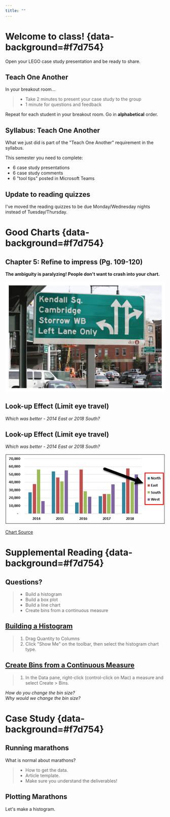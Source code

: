 ```yaml
---
title: ""
---
```


# Welcome to class!  {data-background=#f7d754}

Open your LEGO case study presentation and be ready to share.  

## Teach One Another

In your breakout room...

>- Take 2 minutes to present your case study to the group
>- 1 minute for questions and feedback

Repeat for each student in your breakout room. Go in **alphabetical** order.

## Syllabus: Teach One Another

What we just did is part of the "Teach One Another" requirement in the syllabus.

This semester you need to complete:

- 6 case study presentations
- 6 case study comments
- 6 "tool tips" posted in Microsoft Teams

## Update to reading quizzes

I've moved the reading quizzes to be due Monday/Wednesday nights instead of Tuesday/Thursday. 

# Good Charts {data-background=#f7d754}

## Chapter 5: Refine to impress (Pg. 109-120)

**The ambiguity is paralyzing! People don't want to crash into your chart.**

![](images/gc/Ch5_street_sign_paralyzing.png)

<!----

## The traffic metaphor of visualization

<div class="container">

<div class="col">

![](images/gc/Ch5_street_sign_paralyzing.png)

</div>

<div class="col">

<p style="font-size:2vw;text-align:left">
With bad charts, instead of using the chart to guide the meeting, each member has to assign meaning themselves. The team members must slow down purposeful thinking and shift the focus of the meeting to understanding the chart instead of insight and decision making. Everyone gets distracted trying to figure the chart out as quickly as possible. The stress rises as understanding fades. A thought accident is grinding insight to a halt. Some participants are shifting attention to their phones or screens to avoid the collision. We are reading the chart instead of using it to get where the meeting is intended to go! 
</p>

</div>

</div>

---->

## Look-up Effect (Limit eye travel)

*Which was better - 2014 East or 2018 South?*

## Look-up Effect (Limit eye travel)

*Which was better - 2014 East or 2018 South?*

![](images/other/look_up_legends.png)
   
[Chart Source](https://www.wallstreetmojo.com/legends-in-excel-chart/)

# Supplemental Reading {data-background=#f7d754}

## Questions?

>- Build a histogram
>- Build a box plot
>- Build a line chart
>- Create bins from a continuous measure

## [Building a Histogram](https://help.tableau.com/current/pro/desktop/en-us/buildexamples_histogram.htm)

> 1. Drag Quantity to Columns
> 2. Click "Show Me" on the toolbar, then select the histogram chart type.

## [Create Bins from a Continuous Measure](https://help.tableau.com/current/pro/desktop/en-us/calculations_bins.htm)

> 1. In the Data pane, right-click (control-click on Mac) a measure and select Create > Bins.   
   
*How do you change the bin size?*   
*Why would we change the bin size?*

# Case Study {data-background=#f7d754}

## Running marathons

What is normal about marathons?

>- How to get the data.
>- Article template.
>- Make sure you understand the deliverables!

## Plotting Marathons

Let's make a histogram.
